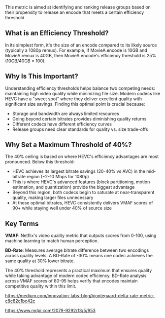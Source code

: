 This metric is aimed at identifying and ranking release groups based on their propensity to release an encode that meets a certain efficiency threshold.

## What is an Efficiency Threshold?

In its simplest form, it's the size of an encode compared to its likely source (typically a 1080p remux). For example, if MovieA.encode is 10GB and MovieA.remux is 40GB, then MovieA.encode's efficiency threshold is 25% (10GB/40GB × 100).

## Why Is This Important?

Understanding efficiency thresholds helps balance two competing needs: maintaining high video quality while minimizing file size. Modern codecs like HEVC have a "sweet spot" where they deliver excellent quality with significant size savings. Finding this optimal point is crucial because:

- Storage and bandwidth are always limited resources
- Going beyond certain bitrates provides diminishing quality returns
- Different codecs have different efficiency curves
- Release groups need clear standards for quality vs. size trade-offs

## Why Set a Maximum Threshold of 40%?

The 40% ceiling is based on where HEVC's efficiency advantages are most pronounced. Below this threshold:

- HEVC achieves its largest bitrate savings (20-40% vs AVC) in the mid-bitrate region (~2-10 Mbps for 1080p)
- This is where HEVC's advanced features (block partitioning, motion estimation, and quantization) provide the biggest advantage
- Beyond this region, both codecs begin to saturate at near-transparent quality, making larger files unnecessary
- At these optimal bitrates, HEVC consistently delivers VMAF scores of 90+ while staying well under 40% of source size

## Key Terms

**VMAF**: Netflix's video quality metric that outputs scores from 0-100, using machine learning to match human perception.

**BD-Rate**: Measures average bitrate difference between two encodings across quality levels. A BD-Rate of -30% means one codec achieves the same quality at 30% lower bitrate.

The 40% threshold represents a practical maximum that ensures quality while taking advantage of modern codec efficiency. BD-Rate analysis across VMAF scores of 80-95 helps verify that encodes maintain competitive quality within this limit.


https://medium.com/innovation-labs-blog/bjontegaard-delta-rate-metric-c8c82c1bc42c

https://www.mdpi.com/2079-9292/13/5/953